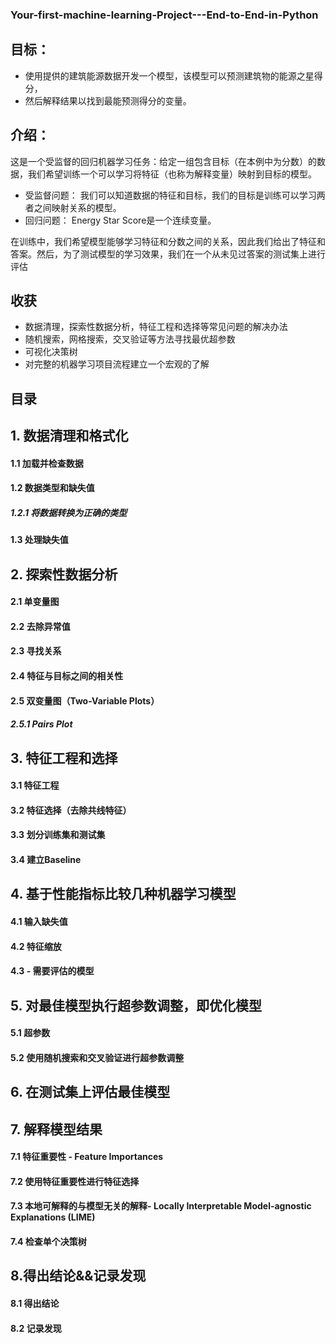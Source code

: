 ### Your-first-machine-learning-Project---End-to-End-in-Python


## 目标：

* 使用提供的建筑能源数据开发一个模型，该模型可以预测建筑物的能源之星得分，
* 然后解释结果以找到最能预测得分的变量。

## 介绍：
这是一个受监督的回归机器学习任务：给定一组包含目标（在本例中为分数）的数据，我们希望训练一个可以学习将特征（也称为解释变量）映射到目标的模型。

* 受监督问题： 我们可以知道数据的特征和目标，我们的目标是训练可以学习两者之间映射关系的模型。
* 回归问题： Energy Star Score是一个连续变量。

在训练中，我们希望模型能够学习特征和分数之间的关系，因此我们给出了特征和答案。然后，为了测试模型的学习效果，我们在一个从未见过答案的测试集上进行评估

## 收获
* 数据清理，探索性数据分析，特征工程和选择等常见问题的解决办法
* 随机搜索，网格搜索，交叉验证等方法寻找最优超参数
* 可视化决策树
* 对完整的机器学习项目流程建立一个宏观的了解


## 目录

## 1. 数据清理和格式化
#### 1.1 加载并检查数据
#### 1.2 数据类型和缺失值
##### 1.2.1 将数据转换为正确的类型
#### 1.3 处理缺失值

## 2. 探索性数据分析
#### 2.1 单变量图
#### 2.2 去除异常值
#### 2.3 寻找关系
#### 2.4 特征与目标之间的相关性
#### 2.5 双变量图（Two-Variable Plots）
##### 2.5.1 Pairs Plot

## 3. 特征工程和选择
#### 3.1 特征工程
#### 3.2 特征选择（去除共线特征）
#### 3.3 划分训练集和测试集
#### 3.4 建立Baseline

## 4. 基于性能指标比较几种机器学习模型
#### 4.1 输入缺失值
#### 4.2 特征缩放
#### 4.3 - 需要评估的模型

## 5. 对最佳模型执行超参数调整，即优化模型
#### 5.1 超参数
#### 5.2 使用随机搜索和交叉验证进行超参数调整

## 6. 在测试集上评估最佳模型

## 7. 解释模型结果
#### 7.1 特征重要性 - Feature Importances
#### 7.2 使用特征重要性进行特征选择
#### 7.3 本地可解释的与模型无关的解释- Locally Interpretable Model-agnostic Explanations (LIME)
#### 7.4 检查单个决策树

## 8.得出结论&&记录发现
#### 8.1 得出结论
#### 8.2 记录发现




